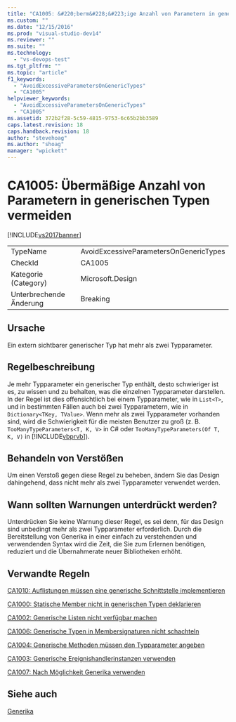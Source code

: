 ```yaml
---
title: "CA1005: &#220;berm&#228;&#223;ige Anzahl von Parametern in generischen Typen vermeiden | Microsoft Docs"
ms.custom: ""
ms.date: "12/15/2016"
ms.prod: "visual-studio-dev14"
ms.reviewer: ""
ms.suite: ""
ms.technology: 
  - "vs-devops-test"
ms.tgt_pltfrm: ""
ms.topic: "article"
f1_keywords: 
  - "AvoidExcessiveParametersOnGenericTypes"
  - "CA1005"
helpviewer_keywords: 
  - "AvoidExcessiveParametersOnGenericTypes"
  - "CA1005"
ms.assetid: 372b2f28-5c59-4815-9753-6c65b2bb3589
caps.latest.revision: 18
caps.handback.revision: 18
author: "stevehoag"
ms.author: "shoag"
manager: "wpickett"
---
```

# CA1005: &#220;berm&#228;&#223;ige Anzahl von Parametern in generischen Typen vermeiden
[!INCLUDE[vs2017banner](../code-quality/includes/vs2017banner.md)]

|||  
|-|-|  
|TypeName|AvoidExcessiveParametersOnGenericTypes|  
|CheckId|CA1005|  
|Kategorie \(Category\)|Microsoft.Design|  
|Unterbrechende Änderung|Breaking|  
  
## Ursache  
 Ein extern sichtbarer generischer Typ hat mehr als zwei Typparameter.  
  
## Regelbeschreibung  
 Je mehr Typparameter ein generischer Typ enthält, desto schwieriger ist es, zu wissen und zu behalten, was die einzelnen Typparameter darstellen.  In der Regel ist dies offensichtlich bei einem Typparameter, wie in `List<T>`, und in bestimmten Fällen auch bei zwei Typparametern, wie in `Dictionary<TKey, TValue>`.  Wenn mehr als zwei Typparameter vorhanden sind, wird die Schwierigkeit für die meisten Benutzer zu groß \(z. B. `TooManyTypeParameters<T, K, V>` in C\# oder `TooManyTypeParameters(Of T, K, V)` in [!INCLUDE[vbprvb](../code-quality/includes/vbprvb_md.md)]\).  
  
## Behandeln von Verstößen  
 Um einen Verstoß gegen diese Regel zu beheben, ändern Sie das Design dahingehend, dass nicht mehr als zwei Typparameter verwendet werden.  
  
## Wann sollten Warnungen unterdrückt werden?  
 Unterdrücken Sie keine Warnung dieser Regel, es sei denn, für das Design sind unbedingt mehr als zwei Typparameter erforderlich.  Durch die Bereitstellung von Generika in einer einfach zu verstehenden und verwendenden Syntax wird die Zeit, die Sie zum Erlernen benötigen, reduziert und die Übernahmerate neuer Bibliotheken erhöht.  
  
## Verwandte Regeln  
 [CA1010: Auflistungen müssen eine generische Schnittstelle implementieren](../code-quality/ca1010-collections-should-implement-generic-interface.md)  
  
 [CA1000: Statische Member nicht in generischen Typen deklarieren](../code-quality/ca1000-do-not-declare-static-members-on-generic-types.md)  
  
 [CA1002: Generische Listen nicht verfügbar machen](../code-quality/ca1002-do-not-expose-generic-lists.md)  
  
 [CA1006: Generische Typen in Membersignaturen nicht schachteln](../code-quality/ca1006-do-not-nest-generic-types-in-member-signatures.md)  
  
 [CA1004: Generische Methoden müssen den Typparameter angeben](../code-quality/ca1004-generic-methods-should-provide-type-parameter.md)  
  
 [CA1003: Generische Ereignishandlerinstanzen verwenden](../code-quality/ca1003-use-generic-event-handler-instances.md)  
  
 [CA1007: Nach Möglichkeit Generika verwenden](../code-quality/ca1007-use-generics-where-appropriate.md)  
  
## Siehe auch  
 [Generika](/dotnet/csharp/programming-guide/generics/index)